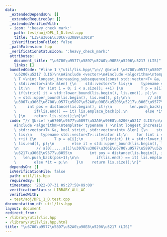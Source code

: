 ```yaml
---
data:
  _extendedDependsOn: []
  _extendedRequiredBy: []
  _extendedVerifiedWith:
  - icon: ':heavy_check_mark:'
    path: test/aoj/DPL_1_D.test.cpp
    title: "LIS\u306E\u30C6\u30B9\u30C8"
  _isVerificationFailed: false
  _pathExtension: hpp
  _verificationStatusIcon: ':heavy_check_mark:'
  attributes:
    document_title: "\u6700\u9577\u5897\u52A0\u90E8\u5206\u5217 (LIS)"
    links: []
  bundledCode: "#line 1 \"util/lis.hpp\"\n// @brief \u6700\u9577\u5897\u52A0\u90E8\
    \u5206\u5217 (LIS)\n\n#include <vector>\n#include <algorithm>\ntemplate< typename\
    \ T >\nint longest_increasing_subsequence(const std::vector<T> &a, bool strict,\
    \ std::vector<int> &len) {\n    std::vector<T> lis;\n    typename std::vector<T>::iterator\
    \ it;\n    for (int i = 0; i < a.size(); ++i) {\n        T p = a[i];\n       \
    \ if(strict) it = std::lower_bound(lis.begin(), lis.end(), p);\n        else it\
    \ = std::upper_bound(lis.begin(), lis.end(), p);\n\n        // a[0],...,a[i]\u307E\
    \u3067\u306E\u6700\u9577\u5897\u52A0\u90E8\u5206\u5217\u306E\u9577\u3055\n   \
    \     int pos = distance(lis.begin(), it);\n        len.push_back(pos+1);\n\n\
    \        if(lis.end() == it) lis.emplace_back(p);\n        else *it = p;\n   \
    \ }\n    return lis.size();\n}\n"
  code: "// @brief \u6700\u9577\u5897\u52A0\u90E8\u5206\u5217 (LIS)\n\n#include <vector>\n\
    #include <algorithm>\ntemplate< typename T >\nint longest_increasing_subsequence(const\
    \ std::vector<T> &a, bool strict, std::vector<int> &len) {\n    std::vector<T>\
    \ lis;\n    typename std::vector<T>::iterator it;\n    for (int i = 0; i < a.size();\
    \ ++i) {\n        T p = a[i];\n        if(strict) it = std::lower_bound(lis.begin(),\
    \ lis.end(), p);\n        else it = std::upper_bound(lis.begin(), lis.end(), p);\n\
    \n        // a[0],...,a[i]\u307E\u3067\u306E\u6700\u9577\u5897\u52A0\u90E8\u5206\
    \u5217\u306E\u9577\u3055\n        int pos = distance(lis.begin(), it);\n     \
    \   len.push_back(pos+1);\n\n        if(lis.end() == it) lis.emplace_back(p);\n\
    \        else *it = p;\n    }\n    return lis.size();\n}"
  dependsOn: []
  isVerificationFile: false
  path: util/lis.hpp
  requiredBy: []
  timestamp: '2022-07-31 09:27:58+09:00'
  verificationStatus: LIBRARY_ALL_AC
  verifiedWith:
  - test/aoj/DPL_1_D.test.cpp
documentation_of: util/lis.hpp
layout: document
redirect_from:
- /library/util/lis.hpp
- /library/util/lis.hpp.html
title: "\u6700\u9577\u5897\u52A0\u90E8\u5206\u5217 (LIS)"
---
```

